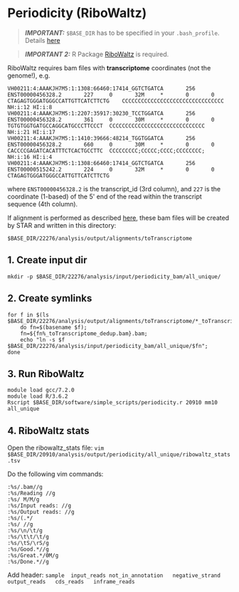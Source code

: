 # Periodicity (RiboWaltz)

> **_IMPORTANT:_** `$BASE_DIR` has to be specified in your `.bash_profile`. Details [here](docs/0_before_you_start.md)

> **_IMPORTANT 2:_** R Package [RiboWaltz](https://github.com/LabTranslationalArchitectomics/riboWaltz) is required. 

RiboWaltz requires bam files with **transcriptome** coordinates (not the genome!), e.g. 

```
VH00211:4:AAAKJH7M5:1:1308:66460:17414_GGTCTGATCA       256     ENST00000456328.2       227     0       32M     *       0       0       CTAGAGTGGGATGGGCCATTGTTCATCTTCTG    CCCCCCCCCCCCCCCCCCCCCCCCCCCCCCCC        NH:i:12 HI:i:8
VH00211:4:AAAKJH7M5:1:2207:35917:30230_TCCTGGATCA       256     ENST00000456328.2       361     0       30M     *       0       0       TGTGTGGTGATGCCAGGCATGCCCTTCCCT  CCCCCCCCCCCCCCCCCCCCCCCCCCCCCC  NH:i:21 HI:i:17
VH00211:4:AAAKJH7M5:1:1410:39666:48214_TGGTGGATCA       256     ENST00000456328.2       660     0       30M     *       0       0       CACCCCGAGATCACATTTCTCACTGCCTTC  CCCCCCCCC;CCCCC;CCCC;CCCCCCCC;  NH:i:16 HI:i:4
VH00211:4:AAAKJH7M5:1:1308:66460:17414_GGTCTGATCA       256     ENST00000515242.2       224     0       32M     *       0       0       CTAGAGTGGGATGGGCCATTGTTCATCTTCTG
```

where `ENST00000456328.2` is the transcript_id (3rd column), and `227` is the coordinate (1-based) of the 5' end of the read within the transcript sequence (4th column).

If alignment is performed as described [here](/docs/5_align.md), these bam files will be created by STAR and written in this directory:

```
$BASE_DIR/22276/analysis/output/alignments/toTranscriptome
```

## 1. Create input dir

```
mkdir -p $BASE_DIR/22276/analysis/input/periodicity_bam/all_unique/
```
## 2. Create symlinks

```
for f in $(ls $BASE_DIR/22276/analysis/output/alignments/toTranscriptome/*_toTranscriptome_dedup.bam); 
    do fn=$(basename $f); 
    fn=${fn%_toTranscriptome_dedup.bam}.bam; 
    echo "ln -s $f $BASE_DIR/22276/analysis/input/periodicity_bam/all_unique/$fn"; 
done
```

## 3. Run RiboWaltz

```
module load gcc/7.2.0
module load R/3.6.2
Rscript $BASE_DIR/software/simple_scripts/periodicity.r 20910 mm10 all_unique
```

## 4. RiboWaltz stats

Open the ribowaltz_stats file:  `vim $BASE_DIR/20910/analysis/output/periodicity/all_unique/ribowaltz_stats.tsv`

Do the following vim commands:

```
:%s/.bam//g
:%s/Reading //g
:%s/ M/M/g
:%s/Input reads: //g
:%s/Output reads: //g
:%s/(.*/
:%s/ //g
:%s/\n/\t/g
:%s/\t\t/\t/g
:%s/\tS/\rS/g
:%s/Good.*//g
:%s/Great.*/0M/g
:%s/Done.*//g
```

Add header: `sample  input_reads not_in_annotation   negative_strand output_reads   cds_reads   inframe_reads`
